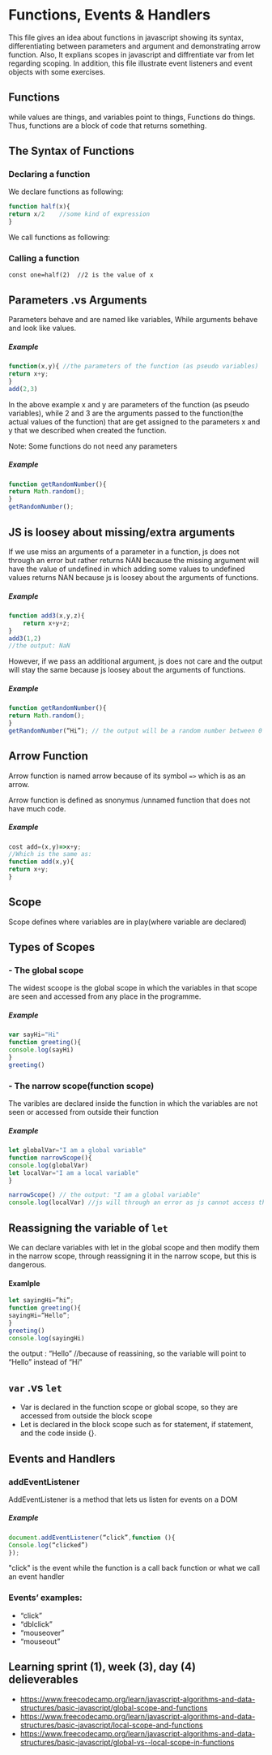 # Functions, Events & Handlers
This file gives an idea about functions in javascript showing its syntax, differentiating between parameters and argument and demonstrating arrow function. Also, It explians scopes in javascript and diffrentiate var from let regarding scoping. In addition, this file illustrate event listeners and event objects with some exercises.

## Functions
while values are things, and variables point to things, Functions do things. Thus, functions are a block of code that returns something.

## The Syntax of Functions
### Declaring a function 
We declare functions as following:
```javascript
function half(x){
return x/2    //some kind of expression 
}
```
We call functions as following:
### Calling a function 
``` const one=half(2)  //2 is the value of x ```

## Parameters .vs Arguments
Parameters behave and are named like variables, While arguments behave and look like values.

##### Example
```javascript
function(x,y){ //the parameters of the function (as pseudo variables)
return x+y; 
}
add(2,3)
```
In the above example x and y are parameters of the function (as pseudo variables), while 2 and 3 are the arguments 
passed to the function(the actual values of the function) that are get assigned to the parameters x and y that we described when created the function.

Note: Some functions do not need any parameters 
##### Example
```javascript
function getRandomNumber(){
return Math.random();
}
getRandomNumber();
```
## JS is loosey about missing/extra arguments
If we use miss an arguments of a parameter in a function, js does not through an error but rather returns NAN because the missing argument will have the value of undefined in which adding some values to undefined values returns NAN because js is loosey about the arguments of functions.

##### Example
```javascript
function add3(x,y,z){
    return x+y+z;
}
add3(1,2)
//the output: NaN
```
However, if we pass an additional argument, js does not care and the output will stay the same because js loosey about the arguments of functions.
##### Example
```javascript
function getRandomNumber(){
return Math.random();
}
getRandomNumber(“Hi”); // the output will be a random number between 0 and 1

```
## Arrow Function
Arrow function is named arrow because of its symbol ``` => ```  which is as an arrow.

Arrow function is defined as snonymus /unnamed function that does not have much code.

##### Example
```javascript
cost add=(x,y)=>x+y;
//Which is the same as:
function add(x,y){
return x+y;
}
```
## Scope
Scope defines where variables are in play(where variable are declared)

## Types of Scopes
### - The global scope
The widest scoope is the global scope in which the variables in that scope are seen and accessed from any place in the programme.
##### Example
```javascript
var sayHi="Hi"
function greeting(){
console.log(sayHi)
}
greeting()
```
### - The narrow scope(function scope)
The varibles are declared inside the function in which the variables are not seen or accessed from outside their function
##### Example
```javascript
let globalVar="I am a global variable"
function narrowScope(){
console.log(globalVar)
let localVar="I am a local variable"
}

narrowScope() // the output: "I am a global variable"
console.log(localVar) //js will through an error as js cannot access the local variable "localVar" from outside the function
```
## Reassigning the variable of ``` let ```
We can declare variables with let in the global scope and then modify them in the narrow scope, through reassigning it in the narrow scope, but this is dangerous. 
#### Examlple
```javascript
let sayingHi=”hi”;
function greeting(){
sayingHi=”Hello”;
}
greeting()
console.log(sayingHi)
```
the output : “Hello”  //because of reassining, so the variable will point to “Hello” instead of “Hi” 

## ``` var ``` .vs ``` let ```
- Var is declared in the function scope or global scope, so they are accessed from outside the block scope
- Let is declared in the block scope such as for statement, if statement, and the code inside {}.
## Events and Handlers
### addEventListener
AddEventListener is a method that lets us listen for events on a DOM 

##### Example
```javascript
document.addEventListener(“click”,function (){
Console.log(“clicked”)
});
```
"click" is the event while the function is a call back function or what we call an event handler


### Events’ examples:
- “click”
- “dblclick”
- “mouseover”
- “mouseout”

## Learning sprint (1), week (3), day (4) delieverables
- https://www.freecodecamp.org/learn/javascript-algorithms-and-data-structures/basic-javascript/global-scope-and-functions
- https://www.freecodecamp.org/learn/javascript-algorithms-and-data-structures/basic-javascript/local-scope-and-functions
- https://www.freecodecamp.org/learn/javascript-algorithms-and-data-structures/basic-javascript/global-vs--local-scope-in-functions
